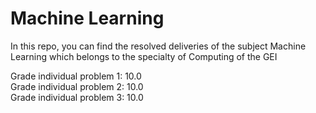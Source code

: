 # Machine Learning
In this repo, you can find the resolved deliveries of the subject Machine Learning which belongs to the specialty of Computing of the GEI

Grade individual problem 1: 10.0 </br>
Grade individual problem 2: 10.0 </br>
Grade individual problem 3: 10.0 </br>
